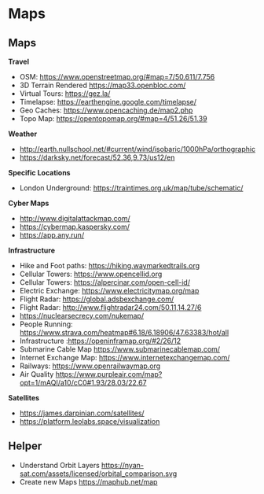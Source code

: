 # Maps

## Maps

**Travel**

- OSM: <https://www.openstreetmap.org/#map=7/50.611/7.756>
- 3D Terrain Rendered <https://map33.openbloc.com/>
- Virtual Tours: <https://gez.la/>
- Timelapse: <https://earthengine.google.com/timelapse/>
- Geo Caches: <https://www.opencaching.de/map2.php>
- Topo Map: <https://opentopomap.org/#map=4/51.26/51.39>

**Weather**

- <http://earth.nullschool.net/#current/wind/isobaric/1000hPa/orthographic>
- <https://darksky.net/forecast/52.36,9.73/us12/en>

**Specific Locations**

- London Underground: <https://traintimes.org.uk/map/tube/schematic/>

**Cyber Maps**

- <http://www.digitalattackmap.com/>
- <https://cybermap.kaspersky.com/>
- <https://app.any.run/>

**Infrastructure**

- Hike and Foot paths: <https://hiking.waymarkedtrails.org>
- Cellular Towers: <https://www.opencellid.org>
- Cellular Towers: <https://alpercinar.com/open-cell-id/>
- Electric Exchange: <https://www.electricitymap.org/map>
- Flight Radar: <https://global.adsbexchange.com/>
- Flight Radar: <http://www.flightradar24.com/50.11,14.27/6>
- <https://nuclearsecrecy.com/nukemap/>
- People Running: <https://www.strava.com/heatmap#6.18/6.18906/47.63383/hot/all>
- Infrastructure :<https://openinframap.org/#2/26/12>
- Submarine Cable Map <https://www.submarinecablemap.com/>
- Internet Exchange Map: <https://www.internetexchangemap.com/>
- Railways: <https://www.openrailwaymap.org>
- Air Quality <https://www.purpleair.com/map?opt=1/mAQI/a10/cC0#1.93/28.03/22.67>

**Satellites**

- <https://james.darpinian.com/satellites/>
- <https://platform.leolabs.space/visualization>

## Helper

- Understand Orbit Layers <https://nyan-sat.com/assets/licensed/orbital_comparison.svg>
- Create new Maps <https://maphub.net/map>
